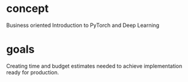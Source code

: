 # concept
Business oriented Introduction to PyTorch and Deep Learning

# goals
Creating time and budget estimates needed to achieve implementation
ready for production.